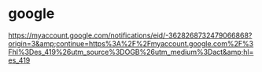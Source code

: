 # google
https://myaccount.google.com/notifications/eid/-3628268732479066868?origin=3&amp;continue=https%3A%2F%2Fmyaccount.google.com%2F%3Fhl%3Des_419%26utm_source%3DOGB%26utm_medium%3Dact&amp;hl=es_419
